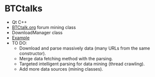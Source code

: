 BTCtalks
========
* Qt C++
* [BTCtalk.org](http://bitcointalk.org) forum mining class
* DownloadManager class
* [Example](https://github.com/niemal/btctalks/blob/master/main.cpp)
* TO DO:
    - Download and parse massively data (many URLs from the same constructor).
    - Merge data fetching method with the parsing.
    - Targeted intelligent parsing for data mining (thread crawling).
    - Add more data sources (mining classes).
